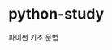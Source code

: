 # python-study
파이썬 기초 문법


















 











  

































   
































































    